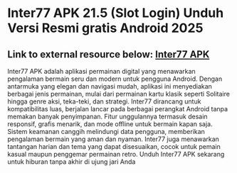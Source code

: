 # Inter77 APK 21.5 (Slot Login) Unduh Versi Resmi gratis Android 2025

## Link to external resource below: [Inter77 APK](https://tinyurl.com/9566c5z4)

Inter77 APK adalah aplikasi permainan digital yang menawarkan pengalaman bermain seru dan modern untuk pengguna Android. Dengan antarmuka yang elegan dan navigasi mudah, aplikasi ini menyediakan berbagai jenis permainan, mulai dari permainan kartu klasik seperti Solitaire hingga genre aksi, teka-teki, dan strategi. Inter77 dirancang untuk kompatibilitas luas, berjalan lancar pada berbagai perangkat Android tanpa memakan banyak penyimpanan. Fitur unggulannya termasuk desain responsif, grafis menarik, dan mode offline untuk bermain kapan saja. Sistem keamanan canggih melindungi data pengguna, memberikan pengalaman bermain yang aman dan nyaman. Inter77 juga menawarkan tantangan harian dan tema yang dapat disesuaikan, cocok untuk pemain kasual maupun penggemar permainan retro. Unduh Inter77 APK sekarang untuk hiburan tanpa akhir di ujung jari Anda
